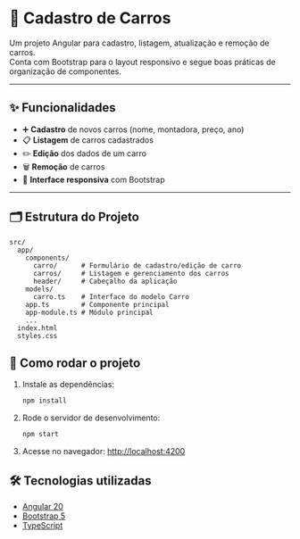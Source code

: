 # 🚗 Cadastro de Carros  

Um projeto Angular para cadastro, listagem, atualização e remoção de carros.  
Conta com Bootstrap para o layout responsivo e segue boas práticas de organização de componentes.  

---

## ✨ Funcionalidades  

- ➕ **Cadastro** de novos carros (nome, montadora, preço, ano)  
- 📋 **Listagem** de carros cadastrados  
- ✏️ **Edição** dos dados de um carro  
- 🗑️ **Remoção** de carros  
- 📱 **Interface responsiva** com Bootstrap  

---

## 🗂️ Estrutura do Projeto  

```
src/
  app/
    components/
      carro/      # Formulário de cadastro/edição de carro
      carros/     # Listagem e gerenciamento dos carros
      header/     # Cabeçalho da aplicação
    models/
      carro.ts    # Interface do modelo Carro
    app.ts        # Componente principal
    app-module.ts # Módulo principal
    ...
  index.html
  styles.css
```

## 🚀 Como rodar o projeto  

1. Instale as dependências:

   ```sh
   npm install
   ```

2. Rode o servidor de desenvolvimento:

   ```sh
   npm start
   ```

3. Acesse no navegador: [http://localhost:4200](http://localhost:4200)

## 🛠️ Tecnologias utilizadas

- [Angular 20](https://angular.io/)
- [Bootstrap 5](https://getbootstrap.com/)
- [TypeScript](https://www.typescriptlang.org/)
